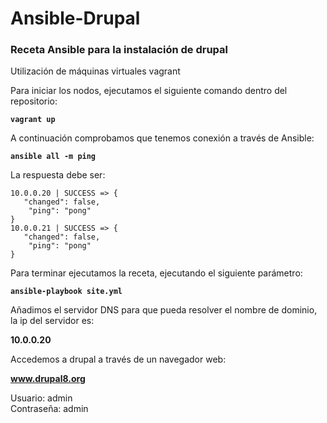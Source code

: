 <h1>Ansible-Drupal</h1>

<h3>Receta Ansible para la instalación de drupal</h3>

Utilización de máquinas virtuales vagrant

Para iniciar los nodos, ejecutamos el siguiente comando dentro del repositorio:

<strong>``vagrant up``</strong>

A continuación comprobamos que tenemos conexión a través de Ansible:

<strong>``ansible all -m ping``</strong>

La respuesta debe ser:

``10.0.0.20 | SUCCESS => {``<br>
``    "changed": false, ``<br>
``    "ping": "pong"``<br>
``}``<br>
``10.0.0.21 | SUCCESS => {``<br>
``    "changed": false, ``<br>
``    "ping": "pong"``<br>
``}``<br>


Para terminar ejecutamos la receta, ejecutando el siguiente parámetro:

<strong>``ansible-playbook site.yml``</strong>

Añadimos el servidor DNS para que pueda resolver el nombre de dominio, la ip del servidor es:

<strong>10.0.0.20</strong>

Accedemos a drupal a través de un navegador web:

<strong>www.drupal8.org</strong>

Usuario: admin<br>
Contraseña: admin
